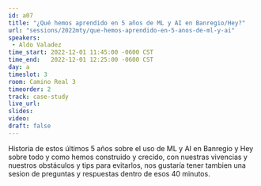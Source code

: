 ```yaml
---
id: a07
title: "¿Qué hemos aprendido en 5 años de ML y AI en Banregio/Hey?"
url: "sessions/2022mty/que-hemos-aprendido-en-5-anos-de-ml-y-ai"
speakers:
 - Aldo Valadez
time_start: 2022-12-01 11:45:00 -0600 CST
time_end:   2022-12-01 12:25:00 -0600 CST
day: a
timeslot: 3
room: Camino Real 3
timeorder: 2
track: case-study
live_url: 
slides: 
video: 
draft: false
---
```


Historia de estos últimos 5 años sobre el uso de ML y AI en Banregio y Hey sobre todo y como hemos construido y crecido, con nuestras vivencias y nuestros obstáculos y tips para evitarlos, nos gustaría tener tambien una sesion de preguntas y respuestas dentro de esos 40 minutos.

